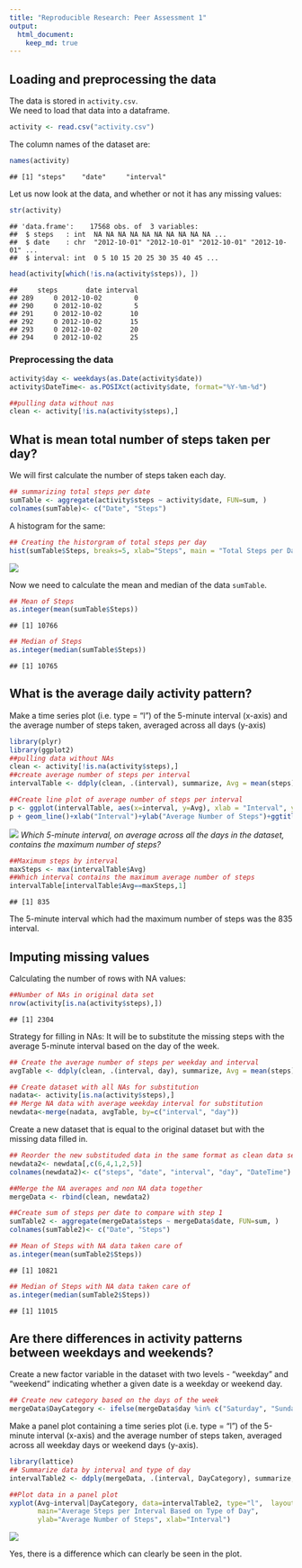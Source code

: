 ```yaml
---
title: "Reproducible Research: Peer Assessment 1"
output: 
  html_document:
    keep_md: true
---
```



## Loading and preprocessing the data

The data is stored in `activity.csv`.  
We need to load that data into a dataframe.


```r
activity <- read.csv("activity.csv")
```

The column names of the dataset are:

```r
names(activity)
```

```
## [1] "steps"    "date"     "interval"
```

Let us now look at the data, and whether or not it has any missing values:


```r
str(activity)
```

```
## 'data.frame':	17568 obs. of  3 variables:
##  $ steps   : int  NA NA NA NA NA NA NA NA NA NA ...
##  $ date    : chr  "2012-10-01" "2012-10-01" "2012-10-01" "2012-10-01" ...
##  $ interval: int  0 5 10 15 20 25 30 35 40 45 ...
```

```r
head(activity[which(!is.na(activity$steps)), ])
```

```
##     steps       date interval
## 289     0 2012-10-02        0
## 290     0 2012-10-02        5
## 291     0 2012-10-02       10
## 292     0 2012-10-02       15
## 293     0 2012-10-02       20
## 294     0 2012-10-02       25
```
### Preprocessing the data


```r
activity$day <- weekdays(as.Date(activity$date))
activity$DateTime<- as.POSIXct(activity$date, format="%Y-%m-%d")

##pulling data without nas
clean <- activity[!is.na(activity$steps),]
```
## What is mean total number of steps taken per day?

We will first calculate the number of steps taken each day.


```r
## summarizing total steps per date
sumTable <- aggregate(activity$steps ~ activity$date, FUN=sum, )
colnames(sumTable)<- c("Date", "Steps")
```

A histogram for the same:


```r
## Creating the historgram of total steps per day
hist(sumTable$Steps, breaks=5, xlab="Steps", main = "Total Steps per Day")
```

![](Processing_files/figure-html/histogram-1.png)<!-- -->

Now we need to calculate the mean and median of the data `sumTable`.

```r
## Mean of Steps
as.integer(mean(sumTable$Steps))
```

```
## [1] 10766
```

```r
## Median of Steps
as.integer(median(sumTable$Steps))
```

```
## [1] 10765
```

## What is the average daily activity pattern?
Make a time series plot (i.e. type = “l”) of the 5-minute interval (x-axis) and the average number of steps taken, averaged across all days (y-axis)


```r
library(plyr)
library(ggplot2)
##pulling data without NAs
clean <- activity[!is.na(activity$steps),]
##create average number of steps per interval
intervalTable <- ddply(clean, .(interval), summarize, Avg = mean(steps))

##Create line plot of average number of steps per interval
p <- ggplot(intervalTable, aes(x=interval, y=Avg), xlab = "Interval", ylab="Average Steps")
p + geom_line()+xlab("Interval")+ylab("Average Number of Steps")+ggtitle("Average Number of Steps per Interval")
```

![](Processing_files/figure-html/plot-1.png)<!-- -->
*Which 5-minute interval, on average across all the days in the dataset, contains the maximum number of steps?*

```r
##Maximum steps by interval
maxSteps <- max(intervalTable$Avg)
##Which interval contains the maximum average number of steps
intervalTable[intervalTable$Avg==maxSteps,1]
```

```
## [1] 835
```
The 5-minute interval which had the maximum number of steps was the 835 interval.

## Imputing missing values
Calculating the number of rows with NA values:

```r
##Number of NAs in original data set
nrow(activity[is.na(activity$steps),])
```

```
## [1] 2304
```
Strategy for filling in NAs: It will be to substitute the missing steps with the average 5-minute interval based on the day of the week.

```r
## Create the average number of steps per weekday and interval
avgTable <- ddply(clean, .(interval, day), summarize, Avg = mean(steps))

## Create dataset with all NAs for substitution
nadata<- activity[is.na(activity$steps),]
## Merge NA data with average weekday interval for substitution
newdata<-merge(nadata, avgTable, by=c("interval", "day"))
```
Create a new dataset that is equal to the original dataset but with the missing data filled in.


```r
## Reorder the new substituded data in the same format as clean data set
newdata2<- newdata[,c(6,4,1,2,5)]
colnames(newdata2)<- c("steps", "date", "interval", "day", "DateTime")

##Merge the NA averages and non NA data together
mergeData <- rbind(clean, newdata2)

##Create sum of steps per date to compare with step 1
sumTable2 <- aggregate(mergeData$steps ~ mergeData$date, FUN=sum, )
colnames(sumTable2)<- c("Date", "Steps")

## Mean of Steps with NA data taken care of
as.integer(mean(sumTable2$Steps))
```

```
## [1] 10821
```

```r
## Median of Steps with NA data taken care of
as.integer(median(sumTable2$Steps))
```

```
## [1] 11015
```
## Are there differences in activity patterns between weekdays and weekends?
Create a new factor variable in the dataset with two levels - “weekday” and “weekend” indicating whether a given date is a weekday or weekend day.


```r
## Create new category based on the days of the week
mergeData$DayCategory <- ifelse(mergeData$day %in% c("Saturday", "Sunday"), "Weekend", "Weekday")
```

Make a panel plot containing a time series plot (i.e. type = “l”) of the 5-minute interval (x-axis) and the average number of steps taken, averaged across all weekday days or weekend days (y-axis).


```r
library(lattice) 
## Summarize data by interval and type of day
intervalTable2 <- ddply(mergeData, .(interval, DayCategory), summarize, Avg = mean(steps))

##Plot data in a panel plot
xyplot(Avg~interval|DayCategory, data=intervalTable2, type="l",  layout = c(1,2),
       main="Average Steps per Interval Based on Type of Day", 
       ylab="Average Number of Steps", xlab="Interval")
```

![](Processing_files/figure-html/unnamed-chunk-9-1.png)<!-- -->

Yes, there is a difference which can clearly be seen in the plot.
